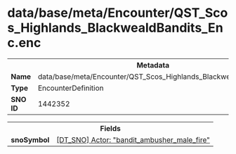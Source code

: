 <h1>data/base/meta/Encounter/QST_Scos_Highlands_BlackwealdBandits_Enc.enc</h1><table><tr><th colspan="100%">Metadata</th></tr><tr><td><b>Name</b></td><td>data/base/meta/Encounter/QST_Scos_Highlands_BlackwealdBandits_Enc.enc</td></tr><tr><td><b>Type</b></td><td>EncounterDefinition</td></tr><tr><td><b>SNO ID</b></td><td>1442352</td></tr></table>

<table><tr><th colspan="100%">Fields</th></tr><tr><td><b>snoSymbol</b></td><td><a href="..\Actor\bandit_ambusher_male_fire.acr">[DT_SNO] Actor: "bandit_ambusher_male_fire"</a></td></tr></table>

